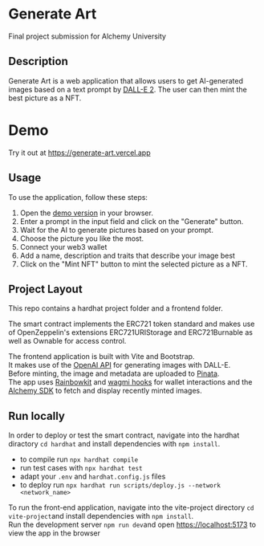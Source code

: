 # Generate Art

Final project submission for Alchemy University

## Description

Generate Art is a web application that allows users to get AI-generated images based on a text prompt by [DALL-E 2](https://openai.com/product/dall-e-2). The user can then mint the best picture as a NFT.

# Demo

Try it out at https://generate-art.vercel.app

## Usage

To use the application, follow these steps:

1. Open the [demo version](https://generate-art.vercel.app) in your browser.
2. Enter a prompt in the input field and click on the "Generate" button.
3. Wait for the AI to generate pictures based on your prompt.
4. Choose the picture you like the most.
5. Connect your web3 wallet
6. Add a name, description and traits that describe your image best
7. Click on the "Mint NFT" button to mint the selected picture as a NFT.

## Project Layout

This repo contains a hardhat project folder and a frontend folder.

The smart contract implements the ERC721 token standard and makes use of OpenZeppelin's extensions ERC721URIStorage and ERC721Burnable as well as Ownable for access control.

The frontend application is built with Vite and Bootstrap.  
It makes use of the [OpenAI API](https://platform.openai.com/docs/introduction) for generating images with DALL-E.  
Before minting, the image and metadata are uploaded to [Pinata](https://www.pinata.cloud/).  
The app uses [Rainbowkit](https://www.rainbowkit.com/) and [wagmi hooks](https://wagmi.sh/) for wallet interactions and the [Alchemy SDK](https://docs.alchemy.com/reference/alchemy-sdk-quickstart) to fetch and display recently minted images.

## Run locally

In order to deploy or test the smart contract, navigate into the hardhat diractory `cd hardhat` and install dependencies with `npm install`.

- to compile run `npx hardhat compile`
- run test cases with `npx hardhat test`
- adapt your `.env` and `hardhat.config.js` files
- to deploy run `npx hardhat run scripts/deploy.js --network <network_name>`

To run the front-end application, navigate into the vite-project directory `cd vite-project`and install dependencies with `npm install`.  
Run the development server `npm run dev`and open [https://localhost:5173](https://localhost:5173) to view the app in the browser
